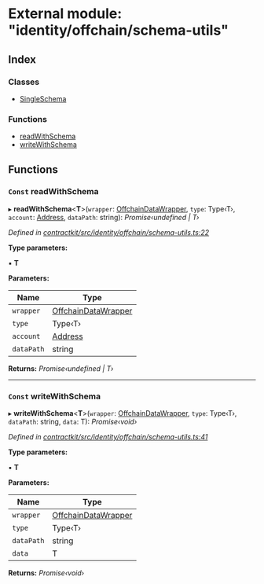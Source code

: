 # External module: "identity/offchain/schema-utils"

## Index

### Classes

* [SingleSchema](../classes/_identity_offchain_schema_utils_.singleschema.md)

### Functions

* [readWithSchema](_identity_offchain_schema_utils_.md#const-readwithschema)
* [writeWithSchema](_identity_offchain_schema_utils_.md#const-writewithschema)

## Functions

### `Const` readWithSchema

▸ **readWithSchema**<**T**>(`wrapper`: [OffchainDataWrapper](../classes/_identity_offchain_data_wrapper_.offchaindatawrapper.md), `type`: Type‹T›, `account`: [Address](_base_.md#address), `dataPath`: string): *Promise‹undefined | T›*

*Defined in [contractkit/src/identity/offchain/schema-utils.ts:22](https://github.com/celo-org/celo-monorepo/blob/master/packages/contractkit/src/identity/offchain/schema-utils.ts#L22)*

**Type parameters:**

▪ **T**

**Parameters:**

Name | Type |
------ | ------ |
`wrapper` | [OffchainDataWrapper](../classes/_identity_offchain_data_wrapper_.offchaindatawrapper.md) |
`type` | Type‹T› |
`account` | [Address](_base_.md#address) |
`dataPath` | string |

**Returns:** *Promise‹undefined | T›*

___

### `Const` writeWithSchema

▸ **writeWithSchema**<**T**>(`wrapper`: [OffchainDataWrapper](../classes/_identity_offchain_data_wrapper_.offchaindatawrapper.md), `type`: Type‹T›, `dataPath`: string, `data`: T): *Promise‹void›*

*Defined in [contractkit/src/identity/offchain/schema-utils.ts:41](https://github.com/celo-org/celo-monorepo/blob/master/packages/contractkit/src/identity/offchain/schema-utils.ts#L41)*

**Type parameters:**

▪ **T**

**Parameters:**

Name | Type |
------ | ------ |
`wrapper` | [OffchainDataWrapper](../classes/_identity_offchain_data_wrapper_.offchaindatawrapper.md) |
`type` | Type‹T› |
`dataPath` | string |
`data` | T |

**Returns:** *Promise‹void›*
